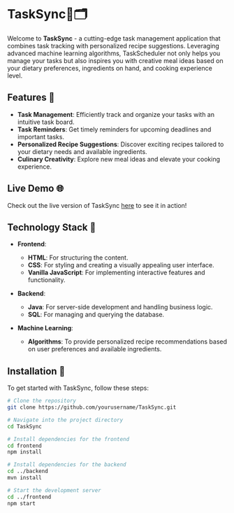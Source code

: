 # TaskSync🍲🗂️

Welcome to **TaskSync** - a cutting-edge task management application that combines task tracking with personalized recipe suggestions. Leveraging advanced machine learning algorithms, TaskScheduler not only helps you manage your tasks but also inspires you with creative meal ideas based on your dietary preferences, ingredients on hand, and cooking experience level.

## Features 🚀

- **Task Management**: Efficiently track and organize your tasks with an intuitive task board.
- **Task Reminders**: Get timely reminders for upcoming deadlines and important tasks.
- **Personalized Recipe Suggestions**: Discover exciting recipes tailored to your dietary needs and available ingredients.
- **Culinary Creativity**: Explore new meal ideas and elevate your cooking experience.

## Live Demo 🌐

Check out the live version of TaskSync [here](https://hoangsonww.github.io/The-Ultimate-Task-Board) to see it in action!

## Technology Stack 🌟

- **Frontend**:
  - **HTML**: For structuring the content.
  - **CSS**: For styling and creating a visually appealing user interface.
  - **Vanilla JavaScript**: For implementing interactive features and functionality.

- **Backend**:
  - **Java**: For server-side development and handling business logic.
  - **SQL**: For managing and querying the database.

- **Machine Learning**:
  - **Algorithms**: To provide personalized recipe recommendations based on user preferences and available ingredients.

## Installation 🔧

To get started with TaskSync, follow these steps:

```bash
# Clone the repository
git clone https://github.com/yourusername/TaskSync.git

# Navigate into the project directory
cd TaskSync

# Install dependencies for the frontend
cd frontend
npm install

# Install dependencies for the backend
cd ../backend
mvn install

# Start the development server
cd ../frontend
npm start
